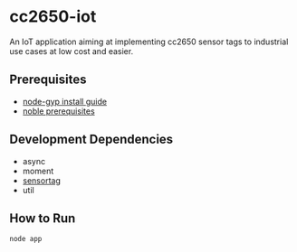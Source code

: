 # cc2650-iot
An IoT application aiming at implementing cc2650 sensor tags to industrial use cases at low cost and easier.

## Prerequisites
 * [node-gyp install guide](https://github.com/nodejs/node-gyp#installation)
 * [noble prerequisites](https://github.com/sandeepmistry/noble#prerequisites)
 
## Development Dependencies
 * async
 * moment
 * [sensortag](https://github.com/sandeepmistry/node-sensortag)
 * util
 
## How to Run
```sh
node app
```
